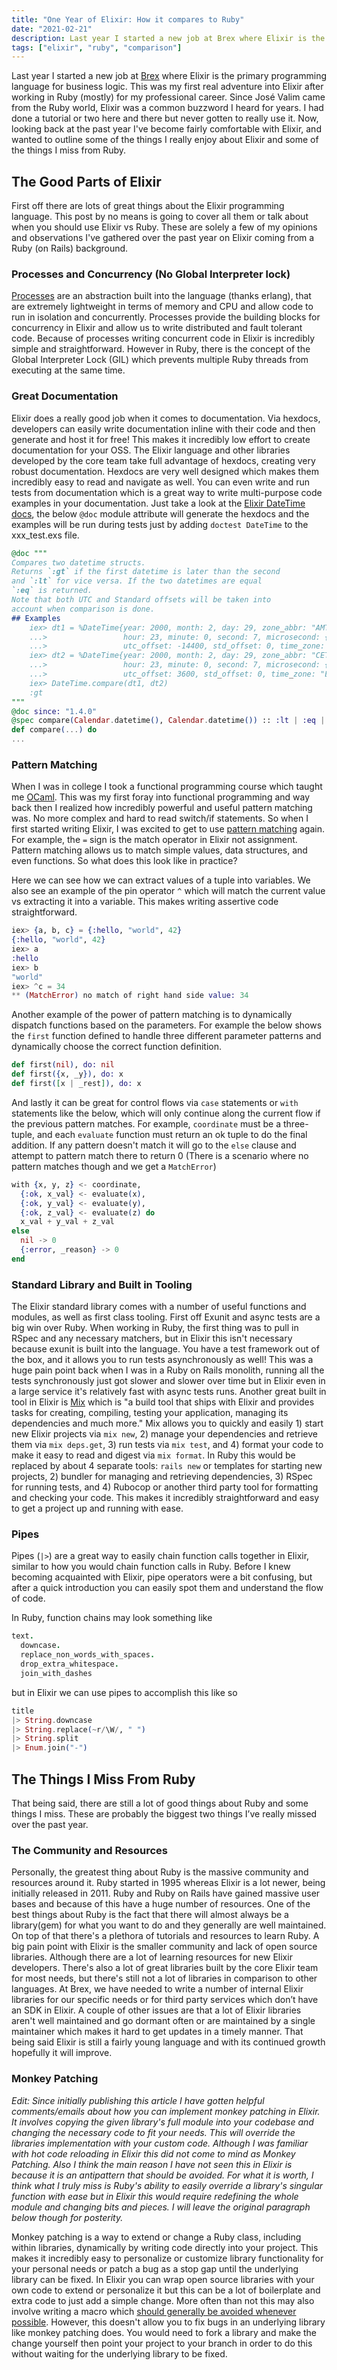 ```yaml
---
title: "One Year of Elixir: How it compares to Ruby"
date: "2021-02-21"
description: Last year I started a new job at Brex where Elixir is the primary programming language for business logic. This was my first real adventure into Elixir after working in Ruby (mostly) for my professional career. Since José Valim came from the Ruby world, Elixir was a common buzzword I heard for years. I had done a tutorial or two here and there but never gotten to really use it. Now, looking back at the past year I've become fairly comfortable with Elixir, and wanted to outline some of the things I really enjoy about Elixir and some of the things I miss from Ruby.
tags: ["elixir", "ruby", "comparison"]
---
```


Last year I started a new job at [Brex](https://brex.com) where Elixir is the primary programming language for business logic. This was my first real adventure into Elixir after working in Ruby (mostly) for my professional career. Since José Valim came from the Ruby world, Elixir was a common buzzword I heard for years. I had done a tutorial or two here and there but never gotten to really use it. Now, looking back at the past year I've become fairly comfortable with Elixir, and wanted to outline some of the things I really enjoy about Elixir and some of the things I miss from Ruby.

## The Good Parts of Elixir

First off there are lots of great things about the Elixir programming language. This post by no means is going to cover all them or talk about when you should use Elixir vs Ruby. These are solely a few of my opinions and observations I've gathered over the past year on Elixir coming from a Ruby (on Rails) background.

### Processes and Concurrency (No Global Interpreter lock)

[Processes](https://elixir-lang.org/getting-started/processes.html) are an abstraction built into the language (thanks erlang), that are extremely lightweight in terms of memory and CPU and allow code to run in isolation and concurrently. Processes provide the building blocks for concurrency in Elixir and allow us to write distributed and fault tolerant code. Because of processes writing concurrent code in Elixir is incredibly simple and straightforward. However in Ruby, there is the concept of the Global Interpreter Lock (GIL) which prevents multiple Ruby threads from executing at the same time.

### Great Documentation

Elixir does a really good job when it comes to documentation. Via hexdocs, developers can easily write documentation inline with their code and then generate and host it for free! This makes it incredibly low effort to create documentation for your OSS. The Elixir language and other libraries developed by the core team take full advantage of hexdocs, creating very robust documentation. Hexdocs are very well designed which makes them incredibly easy to read and navigate as well. You can even write and run tests from documentation which is a great way to write multi-purpose code examples in your documentation. Just take a look at the [Elixir DateTime docs](https://hexdocs.pm/elixir/DateTime.html#content), the below `@doc` module attribute will generate the hexdocs and the examples will be run during tests just by adding `doctest DateTime` to the xxx_test.exs file.

```elixir
@doc """
Compares two datetime structs.
Returns `:gt` if the first datetime is later than the second
and `:lt` for vice versa. If the two datetimes are equal
`:eq` is returned.
Note that both UTC and Standard offsets will be taken into
account when comparison is done.
## Examples
    iex> dt1 = %DateTime{year: 2000, month: 2, day: 29, zone_abbr: "AMT",
    ...>                 hour: 23, minute: 0, second: 7, microsecond: {0, 0},
    ...>                 utc_offset: -14400, std_offset: 0, time_zone: "America/Manaus"}
    iex> dt2 = %DateTime{year: 2000, month: 2, day: 29, zone_abbr: "CET",
    ...>                 hour: 23, minute: 0, second: 7, microsecond: {0, 0},
    ...>                 utc_offset: 3600, std_offset: 0, time_zone: "Europe/Warsaw"}
    iex> DateTime.compare(dt1, dt2)
    :gt
"""
@doc since: "1.4.0"
@spec compare(Calendar.datetime(), Calendar.datetime()) :: :lt | :eq | :gt
def compare(...) do
...
```

### Pattern Matching

When I was in college I took a functional programming course which taught me [OCaml](https://ocaml.org/). This was my first foray into functional programming and way back then I realized how incredibly powerful and useful pattern matching was. No more complex and hard to read switch/if statements. So when I first started writing Elixir, I was excited to get to use [pattern matching](https://elixir-lang.org/getting-started/pattern-matching.html) again. For example, the `=` sign is the match operator in Elixir not assignment. Pattern matching allows us to match simple values, data structures, and even functions. So what does this look like in practice?

Here we can see how we can extract values of a tuple into variables. We also see an example of the pin operator `^` which will match the current value vs extracting it into a variable. This makes writing assertive code straightforward.

```elixir
iex> {a, b, c} = {:hello, "world", 42}
{:hello, "world", 42}
iex> a
:hello
iex> b
"world"
iex> ^c = 34
** (MatchError) no match of right hand side value: 34
```

Another example of the power of pattern matching is to dynamically dispatch functions based on the parameters. For example the below shows the `first` function defined to handle three different parameter patterns and dynamically choose the correct function definition.

```elixir
def first(nil), do: nil
def first({x, _y}), do: x
def first([x | _rest]), do: x
```

And lastly it can be great for control flows via `case` statements or `with` statements like the below, which will only continue along the current flow if the previous pattern matches. For example, `coordinate` must be a three-tuple, and each `evaluate` function must return an ok tuple to do the final addition. If any pattern doesn't match it will go to the `else` clause and attempt to pattern match there to return 0 (There is a scenario where no pattern matches though and we get a `MatchError`)

```elixir
with {x, y, z} <- coordinate,
  {:ok, x_val} <- evaluate(x),
  {:ok, y_val} <- evaluate(y),
  {:ok, z_val} <- evaluate(z) do
  x_val + y_val + z_val
else
  nil -> 0
  {:error, _reason} -> 0
end
```

### Standard Library and Built in Tooling

The Elixir standard library comes with a number of useful functions and modules, as well as first class tooling. First off Exunit and async tests are a big win over Ruby. When working in Ruby, the first thing was to pull in RSpec and any necessary matchers, but in Elixir this isn't necessary because exunit is built into the language. You have a test framework out of the box, and it allows you to run tests asynchronously as well! This was a huge pain point back when I was in a Ruby on Rails monolith, running all the tests synchronously just got slower and slower over time but in Elixir even in a large service it's relatively fast with async tests runs. Another great built in tool in Elixir is [Mix](https://elixir-lang.org/getting-started/mix-otp/introduction-to-mix.html) which is "a build tool that ships with Elixir and provides tasks for creating, compiling, testing your application, managing its dependencies and much more." Mix allows you to quickly and easily 1) start new Elixir projects via `mix new`, 2) manage your dependencies and retrieve them via `mix deps.get`, 3) run tests via `mix test`, and 4) format your code to make it easy to read and digest via `mix format`. In Ruby this would be replaced by about 4 separate tools: `rails new` or templates for starting new projects, 2) bundler for managing and retrieving dependencies, 3) RSpec for running tests, and 4) Rubocop or another third party tool for formatting and checking your code. This makes it incredibly straightforward and easy to get a project up and running with ease.

### Pipes

Pipes (`|>`) are a great way to easily chain function calls together in Elixir, similar to how you would chain function calls in Ruby. Before I knew becoming acquainted with Elixir, pipe operators were a bit confusing, but after a quick introduction you can easily spot them and understand the flow of code.

In Ruby, function chains may look something like

```ruby
text.
  downcase.
  replace_non_words_with_spaces.
  drop_extra_whitespace.
  join_with_dashes
```

but in Elixir we can use pipes to accomplish this like so

```elixir
title
|> String.downcase
|> String.replace(~r/\W/, " ")
|> String.split
|> Enum.join("-")
```

## The Things I Miss From Ruby

That being said, there are still a lot of good things about Ruby and some things I miss. These are probably the biggest two things I’ve really missed over the past year.

### The Community and Resources

Personally, the greatest thing about Ruby is the massive community and resources around it. Ruby started in 1995 whereas Elixir is a lot newer, being initially released in 2011. Ruby and Ruby on Rails have gained massive user bases and because of this have a huge number of resources. One of the best things about Ruby is the fact that there will almost always be a library(gem) for what you want to do and they generally are well maintained. On top of that there's a plethora of tutorials and resources to learn Ruby. A big pain point with Elixir is the smaller community and lack of open source libraries. Although there are a lot of learning resources for new Elixir developers. There's also a lot of great libraries built by the core Elixir team for most needs, but there's still not a lot of libraries in comparison to other languages. At Brex, we have needed to write a number of internal Elixir libraries for our specific needs or for third party services which don’t have an SDK in Elixir. A couple of other issues are that a lot of Elixir libraries aren't well maintained and go dormant often or are maintained by a single maintainer which makes it hard to get updates in a timely manner. That being said Elixir is still a fairly young language and with its continued growth hopefully it will improve.

### Monkey Patching

_Edit: Since initially publishing this article I have gotten helpful comments/emails about how you can implement monkey patching in Elixir. It involves copying the given library's full module into your codebase and changing the necessary code to fit your needs. This will override the libraries implementation with your custom code. Although I was familiar with hot code reloading in Elixir this did not come to mind as Monkey Patching. Also I think the main reason I have not seen this in Elixir is because it is an antipattern that should be avoided. For what it is worth, I think what I truly miss is Ruby's ability to easily override a library's singular function with ease but in Elixir this would require redefining the whole module and changing bits and pieces. I will leave the original paragraph below though for posterity._

Monkey patching is a way to extend or change a Ruby class, including within libraries, dynamically by writing code directly into your project. This makes it incredibly easy to personalize or customize library functionality for your personal needs or patch a bug as a stop gap until the underlying library can be fixed. In Elixir you can wrap open source libraries with your own code to extend or personalize it but this can be a lot of boilerplate and extra code to just add a simple change. More often than not this may also involve writing a macro which [should generally be avoided whenever possible](https://hexdocs.pm/elixir/master/library-guidelines.html#avoid-macros). However, this doesn't allow you to fix bugs in an underlying library like monkey patching does. You would need to fork a library and make the change yourself then point your project to your branch in order to do this without waiting for the underlying library to be fixed.
